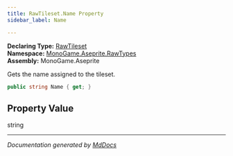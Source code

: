 ```yaml
---
title: RawTileset.Name Property
sidebar_label: Name

---
```


**Declaring Type:** [RawTileset](../)  
**Namespace:** [MonoGame.Aseprite.RawTypes](../../)  
**Assembly:** MonoGame.Aseprite

Gets the name assigned to the tileset.

```csharp
public string Name { get; }
```

## Property Value

string

___

*Documentation generated by [MdDocs](https://github.com/ap0llo/mddocs)*
